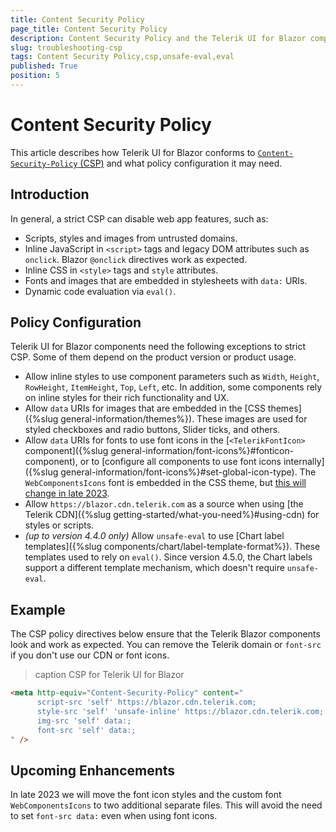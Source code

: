 ```yaml
---
title: Content Security Policy
page_title: Content Security Policy
description: Content Security Policy and the Telerik UI for Blazor components suite.
slug: troubleshooting-csp
tags: Content Security Policy,csp,unsafe-eval,eval
published: True
position: 5
---
```


# Content Security Policy

This article describes how Telerik UI for Blazor conforms to [`Content-Security-Policy` (CSP)](https://developer.mozilla.org/en-US/docs/Web/HTTP/Headers/Content-Security-Policy) and what policy configuration it may need.

## Introduction

In general, a strict CSP can disable web app features, such as:

* Scripts, styles and images from untrusted domains.
* Inline JavaScript in `<script>` tags and legacy DOM attributes such as `onclick`. Blazor `@onclick` directives work as expected.
* Inline CSS in `<style>` tags and `style` attributes. 
* Fonts and images that are embedded in stylesheets with `data:` URIs.
* Dynamic code evaluation via `eval()`.

## Policy Configuration

Telerik UI for Blazor components need the following exceptions to strict CSP. Some of them depend on the product version or product usage.

* Allow inline styles to use component parameters such as `Width`, `Height`, `RowHeight`, `ItemHeight`, `Top`, `Left`, etc. In addition, some components rely on inline styles for their rich functionality and UX.
* Allow `data` URIs for images that are embedded in the [CSS themes]({%slug general-information/themes%}). These images are used for styled checkboxes and radio buttons, Slider ticks, and others.
* Allow `data` URIs for fonts to use font icons in the [`<TelerikFontIcon>` component]({%slug general-information/font-icons%}#fonticon-component), or to [configure all components to use font icons internally]({%slug general-information/font-icons%}#set-global-icon-type). The `WebComponentsIcons` font is embedded in the CSS theme, but [this will change in late 2023](#upcoming-enhancements).
* Allow `https://blazor.cdn.telerik.com` as a source when using [the Telerik CDN]({%slug getting-started/what-you-need%}#using-cdn) for styles or scripts.
* *(up to version 4.4.0 only)* Allow `unsafe-eval` to use [Chart label templates]({%slug components/chart/label-template-format%}). These templates used to rely on `eval()`. Since version 4.5.0, the Chart labels support a different template mechanism, which doesn't require `unsafe-eval`.

## Example

The CSP policy directives below ensure that the Telerik Blazor components look and work as expected. You can remove the Telerik domain or `font-src` if you don't use our CDN or font icons.

>caption CSP for Telerik UI for Blazor

<div class="skip-repl"></div>

````HTML
<meta http-equiv="Content-Security-Policy" content="
      script-src 'self' https://blazor.cdn.telerik.com;
      style-src 'self' 'unsafe-inline' https://blazor.cdn.telerik.com;
      img-src 'self' data:;
      font-src 'self' data:;
" />
````

## Upcoming Enhancements

In late 2023 we will move the font icon styles and the custom font `WebComponentsIcons` to two additional separate files. This will avoid the need to set `font-src data:` even when using font icons.
